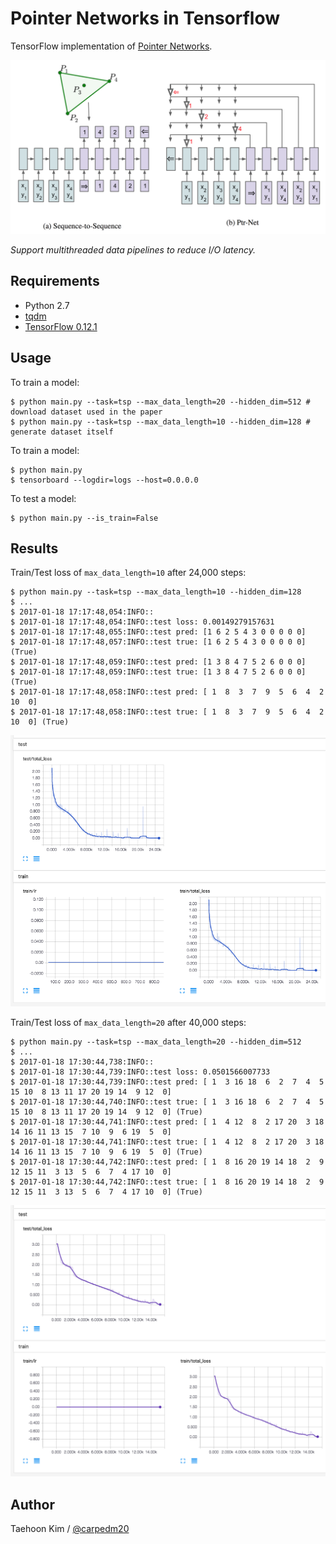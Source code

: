 # Pointer Networks in Tensorflow

TensorFlow implementation of [Pointer Networks](https://arxiv.org/abs/1506.03134).

![model](./assets/model.png)

*Support multithreaded data pipelines to reduce I/O latency.*


## Requirements

- Python 2.7
- [tqdm](httsp://github.com/tqdm/tqdm)
- [TensorFlow 0.12.1](httsp://github.com/tensorflow/tensorflow/tree/r0.12)


## Usage

To train a model:

    $ python main.py --task=tsp --max_data_length=20 --hidden_dim=512 # download dataset used in the paper
    $ python main.py --task=tsp --max_data_length=10 --hidden_dim=128 # generate dataset itself

To train a model:

    $ python main.py
    $ tensorboard --logdir=logs --host=0.0.0.0

To test a model:

    $ python main.py --is_train=False

## Results

Train/Test loss of `max_data_length=10` after 24,000 steps:

    $ python main.py --task=tsp --max_data_length=10 --hidden_dim=128
    $ ...
    $ 2017-01-18 17:17:48,054:INFO::
    $ 2017-01-18 17:17:48,054:INFO::test loss: 0.00149279157631
    $ 2017-01-18 17:17:48,055:INFO::test pred: [1 6 2 5 4 3 0 0 0 0 0]
    $ 2017-01-18 17:17:48,057:INFO::test true: [1 6 2 5 4 3 0 0 0 0 0] (True)
    $ 2017-01-18 17:17:48,059:INFO::test pred: [1 3 8 4 7 5 2 6 0 0 0]
    $ 2017-01-18 17:17:48,059:INFO::test true: [1 3 8 4 7 5 2 6 0 0 0] (True)
    $ 2017-01-18 17:17:48,058:INFO::test pred: [ 1  8  3  7  9  5  6  4  2 10  0]
    $ 2017-01-18 17:17:48,058:INFO::test true: [ 1  8  3  7  9  5  6  4  2 10  0] (True)

![model](./assets/max_data_length=10_step=24000.png)

Train/Test loss of `max_data_length=20` after 40,000 steps:

    $ python main.py --task=tsp --max_data_length=20 --hidden_dim=512
    $ ...
    $ 2017-01-18 17:30:44,738:INFO::
    $ 2017-01-18 17:30:44,739:INFO::test loss: 0.0501566007733
    $ 2017-01-18 17:30:44,739:INFO::test pred: [ 1  3 16 18  6  2  7  4  5 15 10  8 13 11 17 20 19 14  9 12  0]
    $ 2017-01-18 17:30:44,740:INFO::test true: [ 1  3 16 18  6  2  7  4  5 15 10  8 13 11 17 20 19 14  9 12  0] (True)
    $ 2017-01-18 17:30:44,741:INFO::test pred: [ 1  4 12  8  2 17 20  3 18 14 16 11 13 15  7 10  9  6 19  5  0]
    $ 2017-01-18 17:30:44,741:INFO::test true: [ 1  4 12  8  2 17 20  3 18 14 16 11 13 15  7 10  9  6 19  5  0] (True)
    $ 2017-01-18 17:30:44,742:INFO::test pred: [ 1  8 16 20 19 14 18  2  9 12 15 11  3 13  5  6  7  4 17 10  0]
    $ 2017-01-18 17:30:44,742:INFO::test true: [ 1  8 16 20 19 14 18  2  9 12 15 11  3 13  5  6  7  4 17 10  0] (True)

![model](./assets/max_data_length=20_step=14000.png)


## Author

Taehoon Kim / [@carpedm20](http://carpedm20.github.io)
